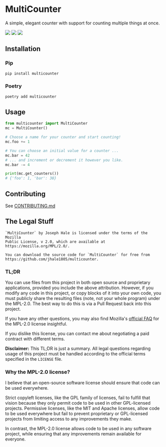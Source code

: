 <!--
 Copyright (c) 2022 Joseph Hale

 This Source Code Form is subject to the terms of the Mozilla Public
 License, v. 2.0. If a copy of the MPL was not distributed with this
 file, You can obtain one at http://mozilla.org/MPL/2.0/.
-->

# MultiCounter

A simple, elegant counter with support for counting multiple things at once.

<!-- BADGES -->
[![](https://badgen.net/github/license/thehale/multicounter)](https://github.com/thehale/multicounter/blob/master/LICENSE)
[![](https://badgen.net/badge/icon/Sponsor/pink?icon=github&label)](https://github.com/sponsors/thehale)
[![](https://img.shields.io/badge/Follow-thehale-0A66C2?logo=linkedin)](https://www.linkedin.com/comm/mynetwork/discovery-see-all?usecase=PEOPLE_FOLLOWS&followMember=thehale)

## Installation

### Pip
```bash
pip install multicounter
```

### Poetry
```bash
poetry add multicounter
```

## Usage
```python
from multicounter import MultiCounter
mc = MultiCounter()

# Choose a name for your counter and start counting!
mc.foo += 1

# You can choose an initial value for a counter ...
mc.bar = 42
# ... and increment or decrement it however you like.
mc.bar -= 4

print(mc.get_counters())
# {'foo': 1, 'bar': 38}
```

## Contributing
See [CONTRIBUTING.md](CONTRIBUTING.md)

## The Legal Stuff

```
`MultiCounter` by Joseph Hale is licensed under the terms of the Mozilla
Public License, v 2.0, which are available at https://mozilla.org/MPL/2.0/.

You can download the source code for `MultiCounter` for free from
https://github.com/jhale1805/multicounter.
```

### TL;DR

You can use files from this project in both open source and proprietary
applications, provided you include the above attribution. However, if
you modify any code in this project, or copy blocks of it into your own
code, you must publicly share the resulting files (note, not your whole
program) under the MPL-2.0. The best way to do this is via a Pull
Request back into this project.

If you have any other questions, you may also find Mozilla's [official
FAQ](https://www.mozilla.org/en-US/MPL/2.0/FAQ/) for the MPL-2.0
license insightful.

If you dislike this license, you can contact me about negotiating a
paid contract with different terms.

**Disclaimer:** This TL;DR is just a summary. All legal questions
regarding usage of this project must be handled according to the
official terms specified in the `LICENSE` file.

### Why the MPL-2.0 license?

I believe that an open-source software license should ensure that code
can be used everywhere.

Strict copyleft licenses, like the GPL family of licenses, fail to
fulfill that vision because they only permit code to be used in other
GPL-licensed projects. Permissive licenses, like the MIT and Apache
licenses, allow code to be used everywhere but fail to prevent
proprietary or GPL-licensed projects from limiting access to any
improvements they make.

In contrast, the MPL-2.0 license allows code to be used in any software
project, while ensuring that any improvements remain available for
everyone.
